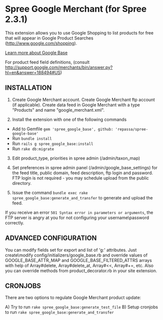 # Spree Google Merchant (for Spree 2.3.1)

This extension allows you to use Google Shopping to list products for free that will appear in Google Product Searches (http://www.google.com/shopping).

[Learn more about Google Base](http://support.google.com/merchants/bin/answer.py?hl=en&answer=160540)

For product feed field definitions, (consult http://support.google.com/merchants/bin/answer.py?hl=en&answer=188494#US)

## INSTALLATION

1. Create Google Merchant account. Create Google Merchant ftp account (if applicable). Create data feed in Google Merchant with a type "Products" and name "google_merchant.xml".

2. Install the extension with one of the following commands

  - Add to Gemfile `gem 'spree_google_base', github: 'repassa/spree-google-base'`
  - Run `bundle install`
  - Run `rails g spree_google_base:install`
  - Run `rake db:migrate`

3. Edit product_type, priorities in spree admin (/admin/taxon_map)

4. Set preferences in spree admin panel (/admin/google_base_settings) for the feed title, public domain, feed description, ftp login and password. FTP login is not required - you may schedule upload from the public directory.

5. Issue the command `bundle exec rake spree_google_base:generate_and_transfer` to generate and upload the feed.

If you receive an error `501 Syntax error in parameters or arguments`, the FTP server is angry at you for not configuring your username\password correctly.

## ADVANCED CONFIGURATION

You can modify fields set for export and list of 'g:' attributes. Just create\modify config/initializers/google_base.rb and override values of GOOGLE_BASE_ATTR_MAP and GOOGLE_BASE_FILTERED_ATTRS arrays with help of Array#delete, Array#delete_at, Array#<<, Array#+=, etc.
Also you can override methods from product_decorator.rb in your site extension.

## CRONJOBS

There are two options to regulate Google Merchant product update:

A) Try to run `rake spree_google_base:generate_test_file`
B) Setup cronjobs to run `rake spree_google_base:generate_and_transfer`
